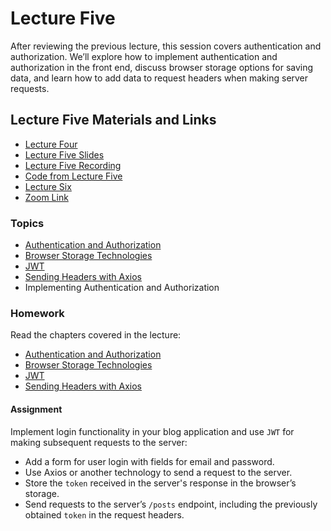 # Lecture Five

After reviewing the previous lecture, this session covers authentication and authorization. We’ll explore how to implement authentication and authorization in the front end, discuss browser storage options for saving data, and learn how to add data to request headers when making server requests.

## Lecture Five Materials and Links

- [Lecture Four](../Lesson-04/README.md)
- [Lecture Five Slides](Slides.md)
- [Lecture Five Recording]()
- [Code from Lecture Five]()
- [Lecture Six](../Lesson-06/README.md)
- [Zoom Link]()

### Topics

- [Authentication and Authorization](https://github.com/FE-BE-Microdegrees/Subjects/tree/Front-end-Lessons/Back-End-Frameworks/Topics/Auth/README.md)
- [Browser Storage Technologies](https://github.com/FE-BE-Microdegrees/Subjects/tree/Front-end-Lessons/Front-End-Technologies/Topics/Browser-Memory/README.md)
- [JWT](https://github.com/FE-BE-Microdegrees/Subjects/tree/Front-end-Lessons/Back-End-Frameworks/Topics/JWT/README.md)
- [Sending Headers with Axios](https://github.com/FE-BE-Microdegrees/Subjects/tree/Front-end-Lessons/Front-End-Technologies/Topics/Axios/README.md#sending-headers-with-axios)
- Implementing Authentication and Authorization

### Homework

Read the chapters covered in the lecture:

- [Authentication and Authorization](https://github.com/FE-BE-Microdegrees/Subjects/tree/Front-end-Lessons/Back-End-Frameworks/Topics/Auth/README.md)
- [Browser Storage Technologies](https://github.com/FE-BE-Microdegrees/Subjects/tree/Front-end-Lessons/Front-End-Technologies/Topics/Browser-Memory/README.md)
- [JWT](https://github.com/FE-BE-Microdegrees/Subjects/tree/Front-end-Lessons/Back-End-Frameworks/Topics/JWT/README.md)
- [Sending Headers with Axios](https://github.com/FE-BE-Microdegrees/Subjects/tree/Front-end-Lessons/Front-End-Technologies/Topics/Axios/README.md#sending-headers-with-axios)

#### Assignment

Implement login functionality in your blog application and use `JWT` for making subsequent requests to the server:

- Add a form for user login with fields for email and password.
- Use Axios or another technology to send a request to the server.
- Store the `token` received in the server's response in the browser’s storage.
- Send requests to the server’s `/posts` endpoint, including the previously obtained `token` in the request headers.

